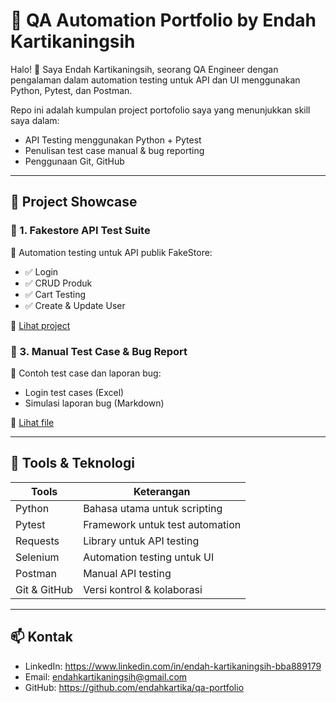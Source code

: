 # 🧪 QA Automation Portfolio by Endah Kartikaningsih

Halo! 👋 Saya Endah Kartikaningsih, seorang QA Engineer dengan pengalaman dalam automation testing untuk API dan UI menggunakan Python, Pytest, dan Postman.

Repo ini adalah kumpulan project portofolio saya yang menunjukkan skill saya dalam:

- API Testing menggunakan Python + Pytest
- Penulisan test case manual & bug reporting
- Penggunaan Git, GitHub

---

## 📁 Project Showcase

### 🔹 1. Fakestore API Test Suite
🛒 Automation testing untuk API publik FakeStore:
- ✅ Login
- ✅ CRUD Produk
- ✅ Cart Testing
- ✅ Create & Update User

🔗 [Lihat project]([./fakestore-api-tests](https://github.com/endahkartika/qa-portfolio/tree/main/fakestore-api))


### 🔹 3. Manual Test Case & Bug Report
📄 Contoh test case dan laporan bug:
- Login test cases (Excel)
- Simulasi laporan bug (Markdown)

🔗 [Lihat file](./manual-test-cases)

---

## 🧰 Tools & Teknologi

| Tools        | Keterangan                    |
|--------------|-------------------------------|
| Python       | Bahasa utama untuk scripting  |
| Pytest       | Framework untuk test automation |
| Requests     | Library untuk API testing     |
| Selenium     | Automation testing untuk UI   |
| Postman      | Manual API testing            |
| Git & GitHub | Versi kontrol & kolaborasi    |


---

## 📫 Kontak

- LinkedIn: https://www.linkedin.com/in/endah-kartikaningsih-bba889179
- Email: endahkartikaningsih@gmail.com
- GitHub: https://github.com/endahkartika/qa-portfolio
